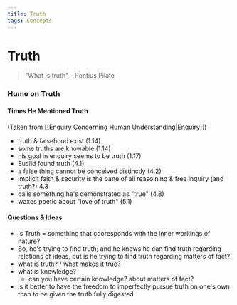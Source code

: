 ```yaml
---
title: Truth
tags: Concepts
---
```


# Truth
> "What is truth" - Pontius Pilate

### Hume on Truth
#### Times He Mentioned Truth
(Taken from [[Enquiry Concerning Human Understanding\|Enquiry]])
- truth & falsehood exist (1.14)
- some truths are knowable (1.14)
- his goal in enquiry seems to be truth (1.17)
- Euclid found truth (4.1)
- a false thing cannot be conceived distinctly (4.2)
- implicit faith & security is the bane of all reasoining & free inquiry (and truth?) 4.3
- calls something he's demonstrated as "true" (4.8)
- waxes poetic about "love of truth" (5.1)


#### Questions & Ideas
- Is Truth = something that cooresponds with the inner workings of nature?
- So, he's trying to find truth; and he knows he can find truth regarding relations of ideas, but is he trying to find truth regarding matters of fact?
- what is truth? / what makes it true?
- what is knowledge?
	- can you have certain knowledge? about matters of fact?
- is it better to have the freedom to imperfectly pursue truth on one's own than to be given the truth fully digested

  
 